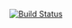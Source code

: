 [![Build Status](https://travis-ci.com/SonicNorg/calcparty.svg?branch=master)](https://travis-ci.com/SonicNorg/calcparty)
